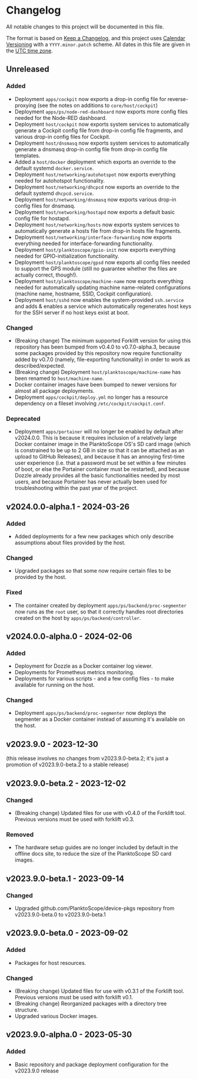 # Changelog

All notable changes to this project will be documented in this file.

The format is based on [Keep a Changelog](https://keepachangelog.com/en/1.0.0/),
and this project uses [Calendar Versioning](https://calver.org/) with a `YYYY.minor.patch` scheme.
All dates in this file are given in the [UTC time zone](https://en.wikipedia.org/wiki/Coordinated_Universal_Time).

## Unreleased

### Added

- Deployment `apps/cockpit` now exports a drop-in config file for reverse-proxying (see the notes on additions to `core/host/cockpit`)
- Deployment `apps/ps/node-red-dashboard` now exports more config files needed for the Node-RED dashboard.
- Deployment `host/cockpit` now exports system services to automatically generate a Cockpit config file from drop-in config file fragments, and various drop-in config files for Cockpit.
- Deployment `host/dnsmasq` now exports system services to automatically generate a dnsmasq drop-in config file from drop-in config file templates.
- Added a `host/docker` deployment which exports an override to the default systemd `docker.service`.
- Deployment `host/networking/autohotspot` now exports everything needed for autohotspot functionality.
- Deployment `host/networking/dhcpcd` now exports an override to the default systemd `dhcpcd.service`.
- Deployment `host/networking/dnsmasq` now exports various drop-in config files for dnsmasq.
- Deployment `host/networking/hostapd` now exports a default basic config file for hostapd.
- Deployment `host/networking/hosts` now exports system services to automatically generate a hosts file from drop-in hosts file fragments.
- Deployment `host/networking/interface-forwarding` now exports everything needed for interface-forwarding functionality.
- Deployment `host/planktoscope/gpio-init` now exports everything needed for GPIO-initialization functionality.
- Deployment `host/planktoscope/gpsd` now exports all config files needed to support the GPS module (still no guarantee whether the files are actually correct, though!).
- Deployment `host/planktoscope/machine-name` now exports everything needed for automatically updating machine name-related configurations (machine name, hostname, SSID, Cockpit configuration).
- Deployment `host/sshd` now enables the system-provided `ssh.service` and adds & enables a service which automatically regenerates host keys for the SSH server if no host keys exist at boot.

### Changed

- (Breaking change) The minimum supported Forklift version for using this repository has been bumped from v0.4.0 to v0.7.0-alpha.3, because some packages provided by this repository now require functionality added by v0.7.0 (namely, file-exporting functionality) in order to work as described/expected.
- (Breaking change) Deployment `host/planktoscope/machine-name` has been renamed to `host/machine-name`.
- Docker container images have been bumped to newer versions for almost all package deployments.
- Deployment `apps/cockpit/deploy.yml` no longer has a resource dependency on a fileset involving `/etc/cockpit/cockpit.conf`.

### Deprecated

- Deployment `apps/portainer` will no longer be enabled by default after v2024.0.0. This is because it requires inclusion of a relatively large Docker container image in the PlanktoScope OS's SD card image (which is constrained to be up to 2 GB in size so that it can be attached as an upload to GitHub Releases), and because it has an annoying first-time user experience (i.e. that a password must be set within a few minutes of boot, or else the Portainer container must be restarted), and because Dozzle already provides all the basic functionalities needed by most users, and because Portainer has never actually been used for troubleshooting within the past year of the project.

## v2024.0.0-alpha.1 - 2024-03-26

### Added

- Added deployments for a few new packages which only describe assumptions about files provided by the host.

### Changed

- Upgraded packages so that some now require certain files to be provided by the host.

### Fixed

- The container created by deployment `apps/ps/backend/proc-segmenter` now runs as the `root` user, so that it correctly handles root directories created on the host by `apps/ps/backend/controller`.

## v2024.0.0-alpha.0 - 2024-02-06

### Added

- Deployment for Dozzle as a Docker container log viewer.
- Deployments for Prometheus metrics monitoring.
- Deployments for various scripts - and a few config files - to make available for running on the host.

### Changed

- Deployment `apps/ps/backend/proc-segmenter` now deploys the segmenter as a Docker container instead of assuming it's available on the host.

## v2023.9.0 - 2023-12-30

(this release involves no changes from v2023.9.0-beta.2; it's just a promotion of v2023.9.0-beta.2 to a stable release)

## v2023.9.0-beta.2 - 2023-12-02

### Changed

- (Breaking change) Updated files for use with v0.4.0 of the Forklift tool. Previous versions must be used with forklift v0.3.

### Removed

- The hardware setup guides are no longer included by default in the offline docs site, to reduce the size of the PlanktoScope SD card images.

## v2023.9.0-beta.1 - 2023-09-14

### Changed

- Upgraded github.com/PlanktoScope/device-pkgs repository from v2023.9.0-beta.0 to v2023.9.0-beta.1

## v2023.9.0-beta.0 - 2023-09-02

### Added

- Packages for host resources.

### Changed

- (Breaking change) Updated files for use with v0.3.1 of the Forklift tool. Previous versions must be used with forklift v0.1.
- (Breaking change) Reorganized packages with a directory tree structure.
- Upgraded various Docker images.

## v2023.9.0-alpha.0 - 2023-05-30

### Added

- Basic repository and package deployment configuration for the v2023.9.0 release
